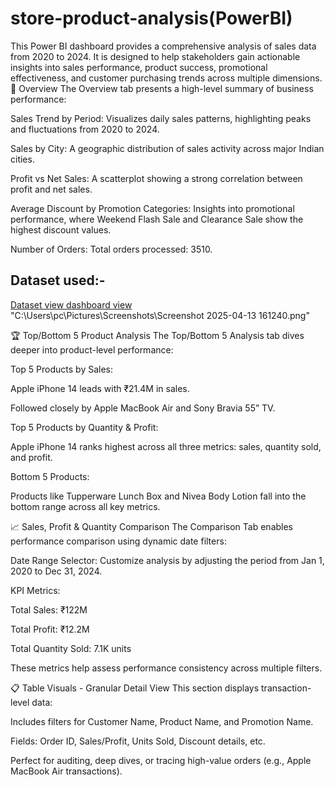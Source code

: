 # store-product-analysis(PowerBI)

This Power BI dashboard provides a comprehensive analysis of sales data from 2020 to 2024. It is designed to help stakeholders gain actionable insights into sales performance, product success, promotional effectiveness, and customer purchasing trends across multiple dimensions.
<br>
📌 Overview
The Overview tab presents a high-level summary of business performance:

Sales Trend by Period: Visualizes daily sales patterns, highlighting peaks and fluctuations from 2020 to 2024.

Sales by City: A geographic distribution of sales activity across major Indian cities.

Profit vs Net Sales: A scatterplot showing a strong correlation between profit and net sales.

Average Discount by Promotion Categories: Insights into promotional performance, where Weekend Flash Sale and Clearance Sale show the highest discount values.

Number of Orders: Total orders processed: 3510.
<br>
## Dataset used:-
<a href="https://github.com/Moni680/store-product-analysis-PowerBI-/blob/main/Store%20product%20Dataset.xlsx"> Dataset view </a>
<a href="https://github.com/Moni680/store-product-analysis-PowerBI-/commit/15a61667861dffe5f1504b94bc42af8b842bd0aa"> dashboard view </a>
<br>
"C:\Users\pc\Pictures\Screenshots\Screenshot 2025-04-13 161240.png"


🏆 Top/Bottom 5 Product Analysis
The Top/Bottom 5 Analysis tab dives deeper into product-level performance:

Top 5 Products by Sales:

Apple iPhone 14 leads with ₹21.4M in sales.

Followed closely by Apple MacBook Air and Sony Bravia 55” TV.

Top 5 Products by Quantity & Profit:

Apple iPhone 14 ranks highest across all three metrics: sales, quantity sold, and profit.

Bottom 5 Products:

Products like Tupperware Lunch Box and Nivea Body Lotion fall into the bottom range across all key metrics.

📈 Sales, Profit & Quantity Comparison
The Comparison Tab enables performance comparison using dynamic date filters:

Date Range Selector: Customize analysis by adjusting the period from Jan 1, 2020 to Dec 31, 2024.

KPI Metrics:

Total Sales: ₹122M

Total Profit: ₹12.2M

Total Quantity Sold: 7.1K units

These metrics help assess performance consistency across multiple filters.

📋 Table Visuals - Granular Detail View
This section displays transaction-level data:

Includes filters for Customer Name, Product Name, and Promotion Name.

Fields: Order ID, Sales/Profit, Units Sold, Discount details, etc.

Perfect for auditing, deep dives, or tracing high-value orders (e.g., Apple MacBook Air transactions).
